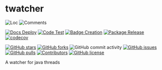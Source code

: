 # twatcher

![Loc](https://img.shields.io/endpoint?url=https://gist.githubusercontent.com/HansBug/d47887ec4e357d774260a6369448d897/raw/loc.json)
![Comments](https://img.shields.io/endpoint?url=https://gist.githubusercontent.com/HansBug/d47887ec4e357d774260a6369448d897/raw/comments.json)

[![Docs Deploy](https://github.com/hansbug/twatcher/workflows/Docs%20Deploy/badge.svg)](https://github.com/hansbug/twatcher/actions?query=workflow%3A%22Docs+Deploy%22)
[![Code Test](https://github.com/hansbug/twatcher/workflows/Code%20Test/badge.svg)](https://github.com/hansbug/twatcher/actions?query=workflow%3A%22Code+Test%22)
[![Badge Creation](https://github.com/hansbug/twatcher/workflows/Badge%20Creation/badge.svg)](https://github.com/hansbug/twatcher/actions?query=workflow%3A%22Badge+Creation%22)
[![Package Release](https://github.com/hansbug/twatcher/workflows/Package%20Release/badge.svg)](https://github.com/hansbug/twatcher/actions?query=workflow%3A%22Package+Release%22)
[![codecov](https://codecov.io/gh/hansbug/twatcher/branch/main/graph/badge.svg?token=XJVDP4EFAT)](https://codecov.io/gh/hansbug/twatcher)

[![GitHub stars](https://img.shields.io/github/stars/hansbug/twatcher)](https://github.com/hansbug/twatcher/stargazers)
[![GitHub forks](https://img.shields.io/github/forks/hansbug/twatcher)](https://github.com/hansbug/twatcher/network)
![GitHub commit activity](https://img.shields.io/github/commit-activity/m/hansbug/twatcher)
[![GitHub issues](https://img.shields.io/github/issues/hansbug/twatcher)](https://github.com/hansbug/twatcher/issues)
[![GitHub pulls](https://img.shields.io/github/issues-pr/hansbug/twatcher)](https://github.com/hansbug/twatcher/pulls)
[![Contributors](https://img.shields.io/github/contributors/hansbug/twatcher)](https://github.com/hansbug/twatcher/graphs/contributors)
[![GitHub license](https://img.shields.io/github/license/hansbug/twatcher)](https://github.com/hansbug/twatcher/blob/master/LICENSE)

A watcher for java threads
